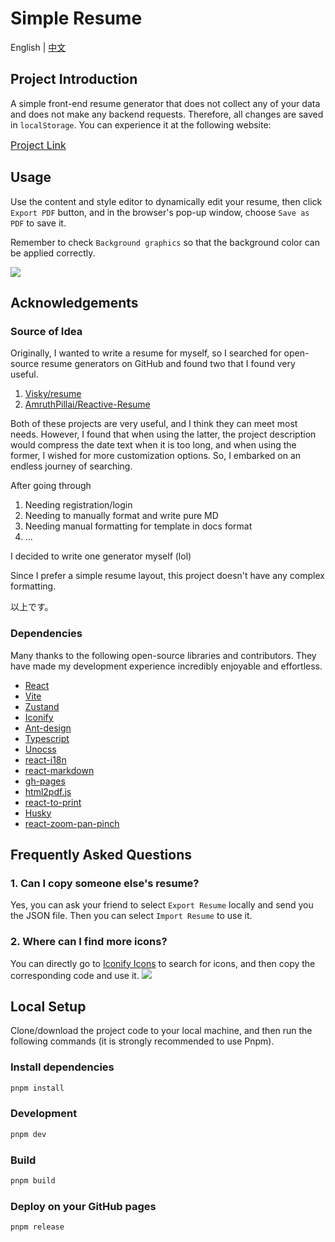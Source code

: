 # Simple Resume
<p align="left">
English | 
  <a href="https://github.com/evanryuu/simple-resume/blob/main/README.zh_CN.md">中文</a>
</p>

## Project Introduction
A simple front-end resume generator that does not collect any of your data and does not make any backend requests. Therefore, all changes are saved in `localStorage`. You can experience it at the following website:

<a style="font-size: 16px;" href="https://evanryuu.github.io/simple-resume/" target="_black">Project Link</a>

## Usage
Use the content and style editor to dynamically edit your resume, then click `Export PDF` button, and in the browser's pop-up window, choose `Save as PDF` to save it.

Remember to check `Background graphics` so that the background color can be applied correctly.


<img src="./src/assets/guide-1.png" />

## Acknowledgements
### Source of Idea
Originally, I wanted to write a resume for myself, so I searched for open-source resume generators on GitHub and found two that I found very useful.

1. [Visky/resume](https://github.com/visiky/resume)
2. [AmruthPillai/Reactive-Resume](https://github.com/AmruthPillai/Reactive-Resume)

Both of these projects are very useful, and I think they can meet most needs. However, I found that when using the latter, the project description would compress the date text when it is too long, and when using the former, I wished for more customization options. So, I embarked on an endless journey of searching.

After going through

1. Needing registration/login
2. Needing to manually format and write pure MD
3. Needing manual formatting for template in docs format
4. ...

I decided to write one generator myself (lol)

Since I prefer a simple resume layout, this project doesn't have any complex formatting.

以上です。

### Dependencies
Many thanks to the following open-source libraries and contributors. They have made my development experience incredibly enjoyable and effortless.

- [React](https://react.dev/)
- [Vite](https://vitejs.dev/)
- [Zustand](https://github.com/pmndrs/zustand)
- [Iconify](https://iconify.design/)
- [Ant-design](https://ant.design/)
- [Typescript](https://github.com/microsoft/TypeScript/)
- [Unocss](https://unocss.dev/)
- [react-i18n](https://react.i18next.com/)
- [react-markdown](https://github.com/remarkjs/react-markdown)
- [gh-pages](https://github.com/tschaub/gh-pages)
- [html2pdf.js](https://github.com/eKoopmans/html2pdf.js)
- [react-to-print](https://github.com/gregnb/react-to-print)
- [Husky](https://github.com/typicode/husky)
- [react-zoom-pan-pinch](https://github.com/prc5/react-zoom-pan-pinch)

## Frequently Asked Questions
### 1. Can I copy someone else's resume?
Yes, you can ask your friend to select `Export Resume` locally and send you the JSON file. Then you can select `Import Resume` to use it.

### 2. Where can I find more icons?
You can directly go to [Iconify Icons](https://icon-sets.iconify.design/) to search for icons, and then copy the corresponding code and use it.
<img src="./src/assets/icon-guide.png" />

## Local Setup
Clone/download the project code to your local machine, and then run the following commands (it is strongly recommended to use Pnpm).

### Install dependencies
```bash
pnpm install


```

### Development
```bash
pnpm dev
```

### Build
```bash
pnpm build
```

### Deploy on your GitHub pages
```bash
pnpm release
```
